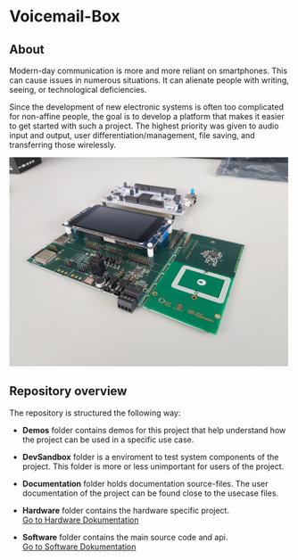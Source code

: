 # Voicemail-Box

## About
Modern-day communication is more and more reliant on smartphones. This can cause issues in numerous situations. It can alienate people with writing, seeing, or technological deficiencies. 

Since the development of new electronic systems is often too complicated for non-affine people, the goal is to develop a platform that makes it easier to get started with such a project. The highest priority was given to audio input and output, user differentiation/management, file saving, and transferring those wirelessly.

<img src=Picture/20250507_130035.jpg width="500">





## Repository overview
The repository is structured the following way:
- **Demos** folder contains demos for this project that help understand how the project can be used in a specific use case.
- **DevSandbox** folder is a enviroment to test system components of the project. This folder is more or less unimportant for users of the project.  
- **Documentation** folder holds documentation source-files. The user documentation of the project can be found close to the usecase files.
- **Hardware** folder contains the hardware specific project.  
[Go to Hardware Dokumentation](Hardware/README.md)

- **Software** folder contains the main source code and api.  
[Go to Software Dokumentation](Software/README.md)